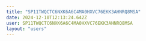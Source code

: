 ```yaml
---
title: "SP11TWQCTC6NXK6A6C4MA0HXVC76EKK3AHNRQ8MSA"
date: 2024-12-10T12:13:24.642Z
user: SP11TWQCTC6NXK6A6C4MA0HXVC76EKK3AHNRQ8MSA
layout: "users"
---
```

    